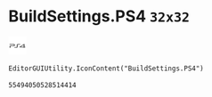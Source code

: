 # BuildSettings.PS4 `32x32`
<img src="/img/BuildSettings.PS4.png" width=32 height=32>

``` CSharp
EditorGUIUtility.IconContent("BuildSettings.PS4")
```
```
55494050528514414
```
